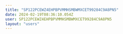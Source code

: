 ```yaml
---
title: "SP122PCEWZ4EHPBPVMMHSMBWMXCET99284C9A8PN5"
date: 2024-02-19T08:36:10.054Z
user: SP122PCEWZ4EHPBPVMMHSMBWMXCET99284C9A8PN5
layout: "users"
---
```

    